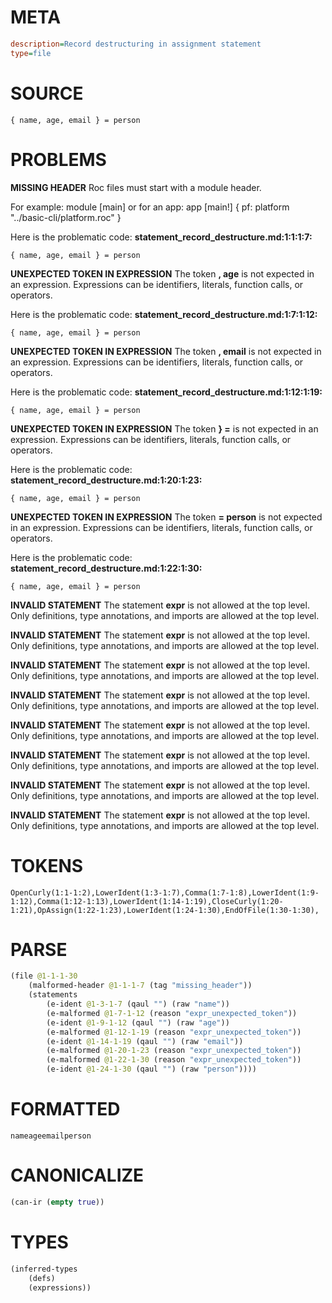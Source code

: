 # META
~~~ini
description=Record destructuring in assignment statement
type=file
~~~
# SOURCE
~~~roc
{ name, age, email } = person
~~~
# PROBLEMS
**MISSING HEADER**
Roc files must start with a module header.

For example:
        module [main]
or for an app:
        app [main!] { pf: platform "../basic-cli/platform.roc" }

Here is the problematic code:
**statement_record_destructure.md:1:1:1:7:**
```roc
{ name, age, email } = person
```


**UNEXPECTED TOKEN IN EXPRESSION**
The token **, age** is not expected in an expression.
Expressions can be identifiers, literals, function calls, or operators.

Here is the problematic code:
**statement_record_destructure.md:1:7:1:12:**
```roc
{ name, age, email } = person
```


**UNEXPECTED TOKEN IN EXPRESSION**
The token **, email** is not expected in an expression.
Expressions can be identifiers, literals, function calls, or operators.

Here is the problematic code:
**statement_record_destructure.md:1:12:1:19:**
```roc
{ name, age, email } = person
```


**UNEXPECTED TOKEN IN EXPRESSION**
The token **} =** is not expected in an expression.
Expressions can be identifiers, literals, function calls, or operators.

Here is the problematic code:
**statement_record_destructure.md:1:20:1:23:**
```roc
{ name, age, email } = person
```


**UNEXPECTED TOKEN IN EXPRESSION**
The token **= person** is not expected in an expression.
Expressions can be identifiers, literals, function calls, or operators.

Here is the problematic code:
**statement_record_destructure.md:1:22:1:30:**
```roc
{ name, age, email } = person
```


**INVALID STATEMENT**
The statement **expr** is not allowed at the top level.
Only definitions, type annotations, and imports are allowed at the top level.

**INVALID STATEMENT**
The statement **expr** is not allowed at the top level.
Only definitions, type annotations, and imports are allowed at the top level.

**INVALID STATEMENT**
The statement **expr** is not allowed at the top level.
Only definitions, type annotations, and imports are allowed at the top level.

**INVALID STATEMENT**
The statement **expr** is not allowed at the top level.
Only definitions, type annotations, and imports are allowed at the top level.

**INVALID STATEMENT**
The statement **expr** is not allowed at the top level.
Only definitions, type annotations, and imports are allowed at the top level.

**INVALID STATEMENT**
The statement **expr** is not allowed at the top level.
Only definitions, type annotations, and imports are allowed at the top level.

**INVALID STATEMENT**
The statement **expr** is not allowed at the top level.
Only definitions, type annotations, and imports are allowed at the top level.

**INVALID STATEMENT**
The statement **expr** is not allowed at the top level.
Only definitions, type annotations, and imports are allowed at the top level.

# TOKENS
~~~zig
OpenCurly(1:1-1:2),LowerIdent(1:3-1:7),Comma(1:7-1:8),LowerIdent(1:9-1:12),Comma(1:12-1:13),LowerIdent(1:14-1:19),CloseCurly(1:20-1:21),OpAssign(1:22-1:23),LowerIdent(1:24-1:30),EndOfFile(1:30-1:30),
~~~
# PARSE
~~~clojure
(file @1-1-1-30
	(malformed-header @1-1-1-7 (tag "missing_header"))
	(statements
		(e-ident @1-3-1-7 (qaul "") (raw "name"))
		(e-malformed @1-7-1-12 (reason "expr_unexpected_token"))
		(e-ident @1-9-1-12 (qaul "") (raw "age"))
		(e-malformed @1-12-1-19 (reason "expr_unexpected_token"))
		(e-ident @1-14-1-19 (qaul "") (raw "email"))
		(e-malformed @1-20-1-23 (reason "expr_unexpected_token"))
		(e-malformed @1-22-1-30 (reason "expr_unexpected_token"))
		(e-ident @1-24-1-30 (qaul "") (raw "person"))))
~~~
# FORMATTED
~~~roc
nameageemailperson
~~~
# CANONICALIZE
~~~clojure
(can-ir (empty true))
~~~
# TYPES
~~~clojure
(inferred-types
	(defs)
	(expressions))
~~~